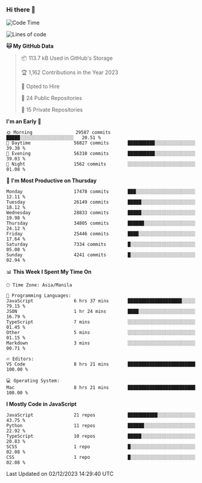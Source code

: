 ### Hi there 👋

<!--START_SECTION:waka-->
![Code Time](http://img.shields.io/badge/Code%20Time-464%20hrs%2059%20mins-blue)

![Lines of code](https://img.shields.io/badge/From%20Hello%20World%20I%27ve%20Written-60.5%20million%20lines%20of%20code-blue)

**🐱 My GitHub Data** 

> 📦 113.7 kB Used in GitHub's Storage 
 > 
> 🏆 1,162 Contributions in the Year 2023
 > 
> 💼 Opted to Hire
 > 
> 📜 24 Public Repositories 
 > 
> 🔑 15 Private Repositories 
 > 
**I'm an Early 🐤** 

```text
🌞 Morning                29587 commits       █████░░░░░░░░░░░░░░░░░░░░   20.51 % 
🌆 Daytime                56827 commits       ██████████░░░░░░░░░░░░░░░   39.38 % 
🌃 Evening                56310 commits       ██████████░░░░░░░░░░░░░░░   39.03 % 
🌙 Night                  1562 commits        ░░░░░░░░░░░░░░░░░░░░░░░░░   01.08 % 
```
📅 **I'm Most Productive on Thursday** 

```text
Monday                   17478 commits       ███░░░░░░░░░░░░░░░░░░░░░░   12.11 % 
Tuesday                  26149 commits       █████░░░░░░░░░░░░░░░░░░░░   18.12 % 
Wednesday                28833 commits       █████░░░░░░░░░░░░░░░░░░░░   19.98 % 
Thursday                 34805 commits       ██████░░░░░░░░░░░░░░░░░░░   24.12 % 
Friday                   25446 commits       ████░░░░░░░░░░░░░░░░░░░░░   17.64 % 
Saturday                 7334 commits        █░░░░░░░░░░░░░░░░░░░░░░░░   05.08 % 
Sunday                   4241 commits        █░░░░░░░░░░░░░░░░░░░░░░░░   02.94 % 
```


📊 **This Week I Spent My Time On** 

```text
🕑︎ Time Zone: Asia/Manila

💬 Programming Languages: 
JavaScript               6 hrs 37 mins       ████████████████████░░░░░   79.15 % 
JSON                     1 hr 24 mins        ████░░░░░░░░░░░░░░░░░░░░░   16.79 % 
TypeScript               7 mins              ░░░░░░░░░░░░░░░░░░░░░░░░░   01.45 % 
Other                    5 mins              ░░░░░░░░░░░░░░░░░░░░░░░░░   01.15 % 
Markdown                 3 mins              ░░░░░░░░░░░░░░░░░░░░░░░░░   00.71 % 

🔥 Editors: 
VS Code                  8 hrs 21 mins       █████████████████████████   100.00 % 

💻 Operating System: 
Mac                      8 hrs 21 mins       █████████████████████████   100.00 % 
```

**I Mostly Code in JavaScript** 

```text
JavaScript               21 repos            ███████████░░░░░░░░░░░░░░   43.75 % 
Python                   11 repos            ██████░░░░░░░░░░░░░░░░░░░   22.92 % 
TypeScript               10 repos            █████░░░░░░░░░░░░░░░░░░░░   20.83 % 
SCSS                     1 repo              █░░░░░░░░░░░░░░░░░░░░░░░░   02.08 % 
CSS                      1 repo              █░░░░░░░░░░░░░░░░░░░░░░░░   02.08 % 
```




 Last Updated on 02/12/2023 14:29:40 UTC
<!--END_SECTION:waka-->
